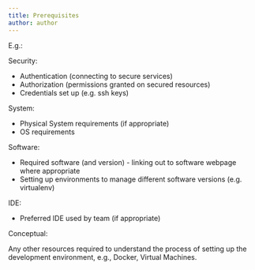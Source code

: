```yaml
---
title: Prerequisites
author: author
---
```


E.g.:

Security:

* Authentication (connecting to secure services)
* Authorization (permissions granted on secured resources)
* Credentials set up (e.g. ssh keys)

System:

* Physical System requirements (if appropriate)
* OS requirements

Software:

* Required software (and version) - linking out to software webpage where appropriate
* Setting up environments to manage different software versions (e.g. virtualenv)

IDE:

* Preferred IDE used by team (if appropriate)

Conceptual:

Any other resources required to understand the process of setting up the development environment, e.g., Docker, Virtual Machines.